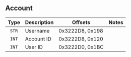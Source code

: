 ## Account

| Type | Description | Offsets | Notes |
| :--: | ----------- | ------- | ----- |
| `STR` | Username | 0x3222D8, 0x198 |
| `INT` | Account ID | 0x3222D8, 0x120 |
| `INT` | User ID | 0x3222D0, 0x1BC |